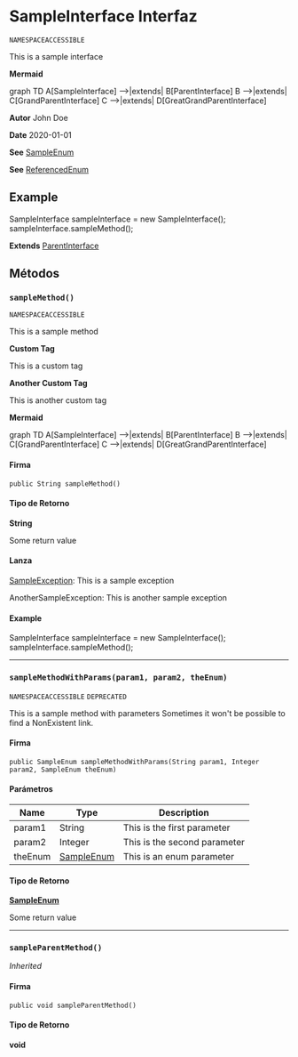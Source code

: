 # SampleInterface Interfaz

`NAMESPACEACCESSIBLE`

This is a sample interface

**Mermaid**

graph TD 
A[SampleInterface] --&gt;|extends| B[ParentInterface] 
B --&gt;|extends| C[GrandParentInterface] 
C --&gt;|extends| D[GreatGrandParentInterface]

**Autor** John Doe

**Date** 2020-01-01

**See** [SampleEnum](../sample-enums/SampleEnum.md)

**See** [ReferencedEnum](ReferencedEnum.md)

## Example
SampleInterface sampleInterface &#x3D; new SampleInterface(); 
sampleInterface.sampleMethod();

**Extends**
[ParentInterface](ParentInterface.md)

## Métodos
### `sampleMethod()`

`NAMESPACEACCESSIBLE`

This is a sample method

**Custom Tag**

This is a custom tag

**Another Custom Tag**

This is another custom tag

**Mermaid**

graph TD 
A[SampleInterface] --&gt;|extends| B[ParentInterface] 
B --&gt;|extends| C[GrandParentInterface] 
C --&gt;|extends| D[GreatGrandParentInterface]

#### Firma
```apex
public String sampleMethod()
```

#### Tipo de Retorno
**String**

Some return value

#### Lanza
[SampleException](SampleException.md): This is a sample exception

AnotherSampleException: This is another sample exception

#### Example
SampleInterface sampleInterface &#x3D; new SampleInterface(); 
sampleInterface.sampleMethod();

---

### `sampleMethodWithParams(param1, param2, theEnum)`

`NAMESPACEACCESSIBLE`
`DEPRECATED`

This is a sample method with parameters 
Sometimes it won&#x27;t be possible to find a NonExistent link.

#### Firma
```apex
public SampleEnum sampleMethodWithParams(String param1, Integer param2, SampleEnum theEnum)
```

#### Parámetros
| Name | Type | Description |
|------|------|-------------|
| param1 | String | This is the first parameter |
| param2 | Integer | This is the second parameter |
| theEnum | [SampleEnum](../sample-enums/SampleEnum.md) | This is an enum parameter |

#### Tipo de Retorno
**[SampleEnum](../sample-enums/SampleEnum.md)**

Some return value

---

### `sampleParentMethod()`

*Inherited*

#### Firma
```apex
public void sampleParentMethod()
```

#### Tipo de Retorno
**void**
